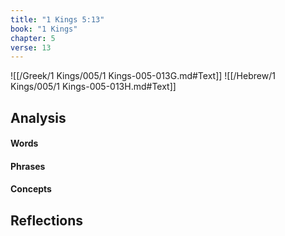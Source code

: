 ```yaml
---
title: "1 Kings 5:13"
book: "1 Kings"
chapter: 5
verse: 13
---
```

![[/Greek/1 Kings/005/1 Kings-005-013G.md#Text]]
![[/Hebrew/1 Kings/005/1 Kings-005-013H.md#Text]]

## Analysis

#### Words

#### Phrases

#### Concepts

## Reflections
